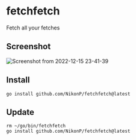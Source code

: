 # fetchfetch
Fetch all your fetches

## Screenshot

![Screenshot from 2022-12-15 23-41-39](https://user-images.githubusercontent.com/25433108/207963797-ee3d70d5-839d-4040-b99e-12c572427195.png)

## Install

```
go install github.com/NikonP/fetchfetch@latest
```

## Update

```
rm ~/go/bin/fetchfetch
go install github.com/NikonP/fetchfetch@latest
```